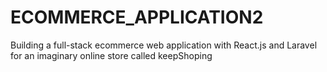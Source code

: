 # ECOMMERCE_APPLICATION2
Building a full-stack ecommerce  web application with React.js and Laravel for an imaginary online store called keepShoping

